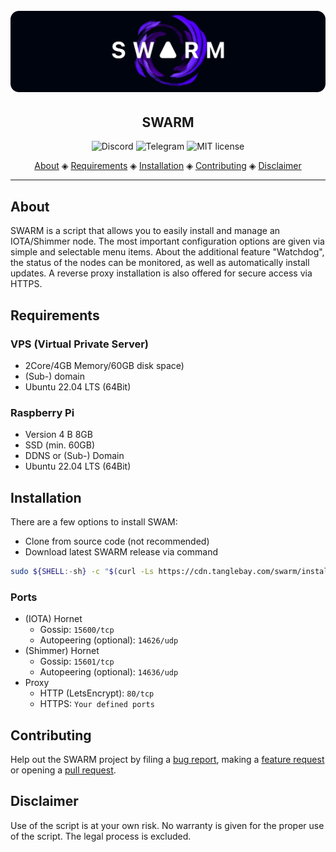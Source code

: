 <h1 align="center">
  <br>
  <a href=""><img src="images/swarm_banner.png"></a>
</h1>

<h2 align="center">SWARM</h2>

<p align="center">
  <a href="https://discord.tanglebay.com" style="text-decoration:none;"><img src="https://img.shields.io/badge/Discord-9cf.svg?logo=discord" alt="Discord"></a>
  <a href="https://telegram.tanglebay.com" style="text-decoration:none;"><img src="https://img.shields.io/badge/Telegram-9cf.svg?logo=Telegram" alt="Telegram"></a>
  <a href="https://github.com/tanglebay/swarm/blob/main/LICENSE" style="text-decoration:none;"><img src="https://img.shields.io/badge/License-MIT-green.svg" alt="MIT license"></a>
</p>

<p align="center">
  <a href="#about">About</a> ◈
  <a href="#requirements">Requirements</a> ◈
  <a href="#installation">Installation</a> ◈
  <a href="#contributing">Contributing</a> ◈
  <a href="#disclaimer">Disclaimer</a>
</p>

---

## About

SWARM is a script that allows you to easily install and manage an IOTA/Shimmer node. The most important configuration options are given via simple and selectable menu items. About the additional feature "Watchdog", the status of the nodes can be monitored, as well as automatically install updates. A reverse proxy installation is also offered for secure access via HTTPS.

## Requirements

### VPS (Virtual Private Server)
-   2Core/4GB Memory/60GB disk space)
-   (Sub-) domain
-   Ubuntu 22.04 LTS (64Bit)

### Raspberry Pi
-   Version 4 B 8GB
-   SSD (min. 60GB)
-   DDNS or (Sub-) Domain
-   Ubuntu 22.04 LTS (64Bit)

## Installation

There are a few options to install SWAM:

-   Clone from source code (not recommended)
-   Download latest SWARM release via command

```bash
sudo ${SHELL:-sh} -c "$(curl -Ls https://cdn.tanglebay.com/swarm/installer/installer.sh)"
```

### Ports
-   (IOTA) Hornet
    -   Gossip: `15600/tcp`
    -   Autopeering (optional): `14626/udp`
-   (Shimmer) Hornet
    -   Gossip: `15601/tcp`
    -   Autopeering (optional): `14636/udp`
-   Proxy
    -   HTTP (LetsEncrypt): `80/tcp`
    -   HTTPS: `Your defined ports`

## Contributing

Help out the SWARM project by filing a [bug report](https://github.com/tanglebay/swarm/issues/new?assignees=&labels=bug), making a [feature request](https://github.com/tanglebay/swarm/issues/new?assignees=&labels=feat) or opening a [pull request](https://github.com/tanglebay/swarm/pulls/).

## Disclaimer

Use of the script is at your own risk. No warranty is given for the proper use of the script. The legal process is excluded.